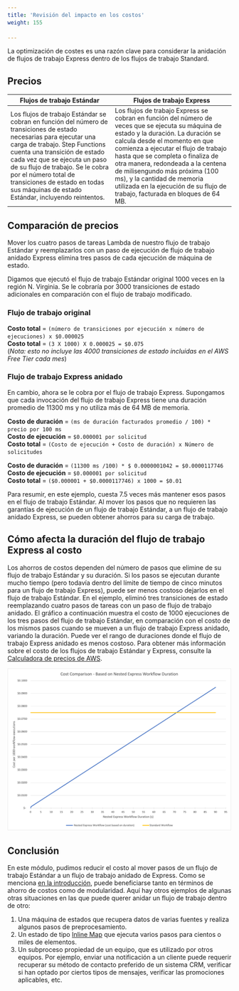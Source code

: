 ```yaml
---
title: 'Revisión del impacto en los costos'
weight: 155

---
```


La optimización de costes es una razón clave para considerar la anidación de flujos de trabajo Express dentro de los flujos de trabajo Standard.

## Precios

|**Flujos de trabajo Estándar**|**Flujos de trabajo Express**|
---|---|
|Los flujos de trabajo Estándar se cobran en función del número de transiciones de estado necesarias para ejecutar una carga de trabajo. Step Functions cuenta una transición de estado cada vez que se ejecuta un paso de su flujo de trabajo. Se le cobra por el número total de transiciones de estado en todas sus máquinas de estado Estándar, incluyendo reintentos.|Los flujos de trabajo Express se cobran en función del número de veces que se ejecuta su máquina de estado y la duración. La duración se calcula desde el momento en que comienza a ejecutar el flujo de trabajo hasta que se completa o finaliza de otra manera, redondeada a la centena de milisengundo más próxima (100 ms), y la cantidad de memoria utilizada en la ejecución de su flujo de trabajo, facturada en bloques de 64 MB.|

## Comparación de precios

Mover los cuatro pasos de tareas Lambda de nuestro flujo de trabajo Estándar y reemplazarlos con un paso de ejecución de flujo de trabajo anidado Express elimina tres pasos de cada ejecución de máquina de estado.

Digamos que ejecutó el flujo de trabajo Estándar original 1000 veces en la región N. Virginia. Se le cobraría por 3000 transiciones de estado adicionales en comparación con el flujo de trabajo modificado.

### Flujo de trabajo original

**Costo total** = `(número de transiciones por ejecución x número de ejecuciones) x $0.000025`  
**Costo total** = `(3 X 1000) X 0.000025 = $0.075`  
(*Nota: esto no incluye las 4000 transiciones de estado incluidas en el AWS Free Tier cada mes*)  

### Flujo de trabajo Express anidado

En cambio, ahora se le cobra por el flujo de trabajo Express. Supongamos que cada invocación del flujo de trabajo Express tiene una duración promedio de 11300 ms y no utiliza más de 64 MB de memoria.  

**Costo de duración** = `(ms de duración facturados promedio / 100) * precio por 100 ms`  
**Costo de ejecución** = `$0.000001 por solicitud`  
**Costo total** = `(Costo de ejecución + Costo de duración) x Número de solicitudes`  

**Costo de duración** = `(11300 ms /100) * $ 0.0000001042 = $0.0000117746`  
**Costo de ejecución** = `$0.000001 por solicitud`  
**Costo total** = `($0.000001 + $0.0000117746) x 1000 = $0.01`  

Para resumir, en este ejemplo, cuesta 7.5 veces más mantener esos pasos en el flujo de trabajo Estándar. Al mover los pasos que no requieren las garantías de ejecución de un flujo de trabajo Estándar, a un flujo de trabajo anidado Express, se pueden obtener ahorros para su carga de trabajo.

## Cómo afecta la duración del flujo de trabajo Express al costo

Los ahorros de costos dependen del número de pasos que elimine de su flujo de trabajo Estándar y su duración. Si los pasos se ejecutan durante mucho tiempo (pero todavía dentro del límite de tiempo de cinco minutos para un flujo de trabajo Express), puede ser menos costoso dejarlos en el flujo de trabajo Estándar. En el ejemplo, eliminó tres transiciones de estado reemplazando cuatro pasos de tareas con un paso de flujo de trabajo anidado. El gráfico a continuación muestra el costo de 1000 ejecuciones de los tres pasos del flujo de trabajo Estándar, en comparación con el costo de los mismos pasos cuando se mueven a un flujo de trabajo Express anidado, variando la duración. Puede ver el rango de duraciones donde el flujo de trabajo Express anidado es menos costoso. Para obtener más información sobre el costo de los flujos de trabajo Estándar y Express, consulte la [Calculadora de precios de AWS](https://calculator.aws/).

![Cost comparison chart](/static/img/module-13/cost-comparison-by-duration.png)

## Conclusión

En este módulo, pudimos reducir el costo al mover pasos de un flujo de trabajo Estándar a un flujo de trabajo anidado de Express. Como se menciona [en la introducción](../), puede beneficiarse tanto en términos de ahorro de costos como de modularidad. Aquí hay otros ejemplos de algunas otras situaciones en las que puede querer anidar un flujo de trabajo dentro de otro:

1. Una máquina de estados que recupera datos de varias fuentes y realiza algunos pasos de preprocesamiento.
1. Un estado de tipo [Inline Map](https://docs.aws.amazon.com/step-functions/latest/dg/concepts-asl-use-map-state-inline.html) que ejecuta varios pasos para cientos o miles de elementos.
1. Un subproceso propiedad de un equipo, que es utilizado por otros equipos. Por ejemplo, enviar una notificación a un cliente puede requerir recuperar su método de contacto preferido de un sistema CRM, verificar si han optado por ciertos tipos de mensajes, verificar las promociones aplicables, etc.
